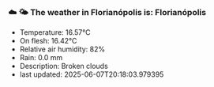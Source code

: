 ### ☁️ 🌤️  The weather in Florianópolis is: Florianópolis

- Temperature: 16.57°C
- On flesh: 16.42°C
- Relative air humidity: 82%
- Rain: 0.0 mm
- Description: Broken clouds
- last updated: 2025-06-07T20:18:03.979395

